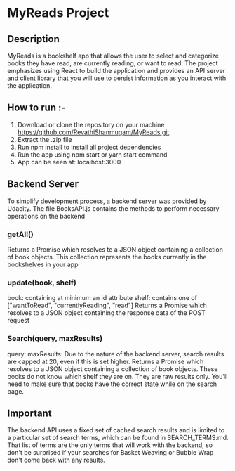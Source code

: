# MyReads Project

## Description
MyReads is a bookshelf app that allows the user to select and categorize books they have read, are currently reading, or want to read. The project emphasizes using React to build the application and provides an API server and client library that you will use to persist information as you interact with the application.

## How to run :-
1. Download or clone the repository on your machine https://github.com/RevathiShanmugam/MyReads.git
2. Extract the .zip file
3. Run npm install to install all project dependencies
4. Run the app using npm start or yarn start command
5. App can be seen at: localhost:3000

## Backend Server
To simplify development process, a backend server was provided by Udacity. The file BooksAPI.js contains the methods to perform necessary operations on the backend

### getAll()
Returns a Promise which resolves to a JSON object containing a collection of book objects.
This collection represents the books currently in the bookshelves in your app

### update(book, shelf)
book: <Object> containing at minimum an id attribute
shelf: <String> contains one of ["wantToRead", "currentlyReading", "read"]
Returns a Promise which resolves to a JSON object containing the response data of the POST request
  
### Search(query, maxResults)
query: <String>
maxResults: <Integer> Due to the nature of the backend server, search results are capped at 20, even if this is set higher.
Returns a Promise which resolves to a JSON object containing a collection of book objects.
These books do not know which shelf they are on. They are raw results only. You'll need to make sure that books have the correct state while on the search page.
  
## Important
The backend API uses a fixed set of cached search results and is limited to a particular set of search terms, which can be found in SEARCH_TERMS.md. That list of terms are the only terms that will work with the backend, so don't be surprised if your searches for Basket Weaving or Bubble Wrap don't come back with any results.
